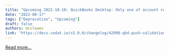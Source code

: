 ```yaml
---
title: "Upcoming 2022-10-10: QuickBooks Desktop: Only one of account ref or item ref will be allowed when pushing bills"
date: "2022-08-17"
tags: ["Deprecation", "Upcoming"]
draft: false
authors: mcclowes
link: "https://docs.codat.io/v2.0.0/changelog/42998-qbd-push-validation-accountref-itemref"
---
```


[Read more...](https://docs.codat.io/v2.0.0/changelog/42998-qbd-push-validation-accountref-itemref)

<!--truncate-->
